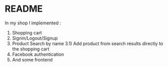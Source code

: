 # README #

In my shop I implemented :
1) Shopping cart
2) Signin/Logout/Signup
3) Product Search by name
3.1) Add product from search results directly to the shopping cart
4) Facebook authentication
5) And some frontend

